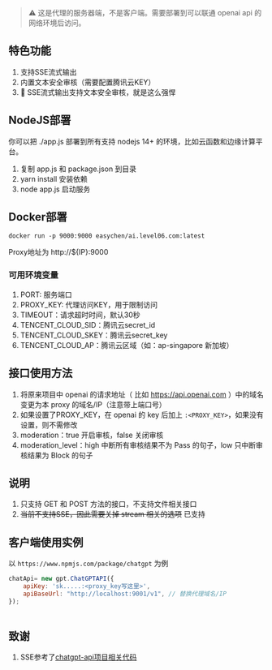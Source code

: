 > ⚠️ 这是代理的服务器端，不是客户端。需要部署到可以联通 openai api 的网络环境后访问。

## 特色功能

1. 支持SSE流式输出
1. 内置文本安全审核（需要配置腾讯云KEY）
1. 💪 SSE流式输出支持文本安全审核，就是这么强悍

## NodeJS部署

你可以把 ./app.js 部署到所有支持 nodejs 14+ 的环境，比如云函数和边缘计算平台。

1. 复制 app.js 和 package.json 到目录 
1. yarn install 安装依赖
1. node app.js 启动服务

## Docker部署 

```
docker run -p 9000:9000 easychen/ai.level06.com:latest
```

Proxy地址为 http://${IP}:9000

### 可用环境变量

1. PORT: 服务端口
1. PROXY_KEY: 代理访问KEY，用于限制访问
1. TIMEOUT：请求超时时间，默认30秒
1. TENCENT_CLOUD_SID：腾讯云secret_id
1. TENCENT_CLOUD_SKEY：腾讯云secret_key
1. TENCENT_CLOUD_AP：腾讯云区域（如：ap-singapore 新加坡）

## 接口使用方法

1. 将原来项目中 openai 的请求地址（ 比如 https://api.openai.com ）中的域名变更为本 proxy 的域名/IP（注意带上端口号）
1. 如果设置了PROXY_KEY，在 openai 的 key 后加上 `:<PROXY_KEY>`，如果没有设置，则不需修改
1. moderation：true 开启审核，false 关闭审核
1. moderation_level：high 中断所有审核结果不为 Pass 的句子，low 只中断审核结果为 Block 的句子

## 说明 

1. 只支持 GET 和 POST 方法的接口，不支持文件相关接口
1. ~~当前不支持SSE，因此需要关掉 stream 相关的选项~~ 已支持

## 客户端使用实例

以 `https://www.npmjs.com/package/chatgpt` 为例

```js
chatApi= new gpt.ChatGPTAPI({
    apiKey: 'sk.....:<proxy_key写这里>',
    apiBaseUrl: "http://localhost:9001/v1", // 替换代理域名/IP
});
   
```

## 致谢

1. SSE参考了[chatgpt-api项目相关代码](https://github.com/transitive-bullshit/chatgpt-api/blob/main/src/fetch-sse.ts)
